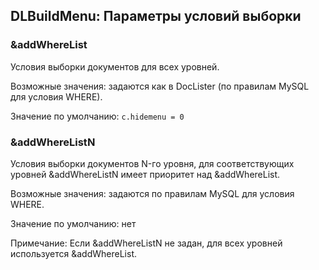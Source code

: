 
<meta http-equiv="Content-Type" content="text/html; charset=utf-8">
<h2>DLBuildMenu: Параметры условий выборки</h2>

<h3 class="sub-header text-bold">&amp;addWhereList</h3>
<p>Условия выборки документов для всех уровней.</p>
<p>Возможные значения: задаются как в DocLister (по правилам MySQL для условия WHERE).</p>
<p>Значение по умолчанию: <code>c.hidemenu = 0</code></p>
<h3 class="sub-header text-bold">&amp;addWhereListN</h3>
<p>Условия выборки документов N-го уровня, для соответствующих уровней &amp;addWhereListN имеет приоритет над &amp;addWhereList.</p>
<p>Возможные значения: задаются по правилам MySQL для условия WHERE.</p>
<p>Значение по умолчанию: нет</p>
<p>Примечание: Если &amp;addWhereListN не задан, для всех уровней используется &amp;addWhereList.</p>